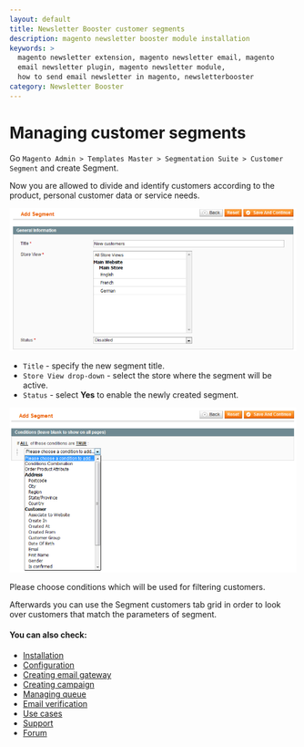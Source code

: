 ```yaml
---
layout: default
title: Newsletter Booster customer segments
description: magento newsletter booster module installation
keywords: >
  magento newsletter extension, magento newsletter email, magento
  email newsletter plugin, magento newsletter module,
  how to send email newsletter in magento, newsletterbooster
category: Newsletter Booster
---
```


# Managing customer segments

Go `Magento Admin > Templates Master > Segmentation Suite > Customer Segment` and create Segment.

Now you are allowed to divide and identify customers according to the product, personal customer data or service needs.

![Newsletterbooster](/images/m1/extensions/newsletter-booster/add-segment-general.png)

-   `Title` - specify the new segment title.
-   `Store View drop-down` - select the store where the segment will be active.
-   `Status` - select **Yes** to enable the newly created segment.

![Newsletterbooster](/images/m1/extensions/newsletter-booster/add-segment-condition.png)

Please choose conditions which will be used for filtering customers.

Afterwards you can use the Segment customers tab grid in order to look over customers that match the parameters of segment.

#### You can also check:

*   [Installation](../installation/)
*   [Configuration](../configuration/)
*   [Creating email gateway](../creating-email-gateway/)
*   [Creating campaign](../creating-campaign/)
*   [Managing queue](../managing-queue/)
*   [Email verification](../email-verification/)
*   [Use cases](../use-cases/)
*   [Support](https://swissuplabs.com/contacts/)
*   [Forum](https://swissuplabs.com/magento-forum/)